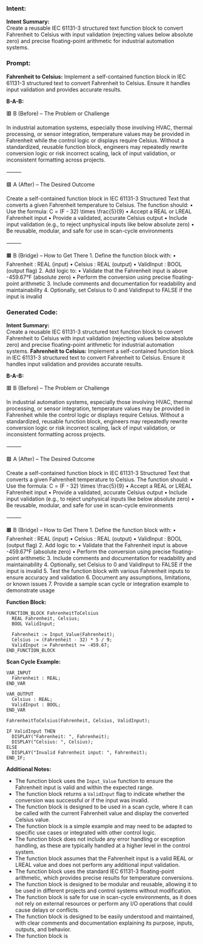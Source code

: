 ### Intent:
**Intent Summary:**  
Create a reusable IEC 61131-3 structured text function block to convert Fahrenheit to Celsius with input validation (rejecting values below absolute zero) and precise floating-point arithmetic for industrial automation systems.

### Prompt:
**Fahrenheit to Celsius:**
Implement a self-contained function block in IEC 61131-3 structured text to convert Fahrenheit to Celsius. Ensure it handles input validation and provides accurate results.


**B-A-B:**

🟥 B (Before) – The Problem or Challenge

In industrial automation systems, especially those involving HVAC, thermal processing, or sensor integration, temperature values may be provided in Fahrenheit while the control logic or displays require Celsius. Without a standardized, reusable function block, engineers may repeatedly rewrite conversion logic or risk incorrect scaling, lack of input validation, or inconsistent formatting across projects.

⸻

🟩 A (After) – The Desired Outcome

Create a self-contained function block in IEC 61131-3 Structured Text that converts a given Fahrenheit temperature to Celsius. The function should:
	•	Use the formula:
C = (F - 32) \times \frac{5}{9}
	•	Accept a REAL or LREAL Fahrenheit input
	•	Provide a validated, accurate Celsius output
	•	Include input validation (e.g., to reject unphysical inputs like below absolute zero)
	•	Be reusable, modular, and safe for use in scan-cycle environments

⸻

🟧 B (Bridge) – How to Get There
	1.	Define the function block with:
	•	Fahrenheit : REAL (input)
	•	Celsius : REAL (output)
	•	ValidInput : BOOL (output flag)
	2.	Add logic to:
	•	Validate that the Fahrenheit input is above -459.67°F (absolute zero)
	•	Perform the conversion using precise floating-point arithmetic
	3.	Include comments and documentation for readability and maintainability
	4.	Optionally, set Celsius to 0 and ValidInput to FALSE if the input is invalid

### Generated Code:
**Intent Summary:**  
Create a reusable IEC 61131-3 structured text function block to convert Fahrenheit to Celsius with input validation (rejecting values below absolute zero) and precise floating-point arithmetic for industrial automation systems.
**Fahrenheit to Celsius:**
Implement a self-contained function block in IEC 61131-3 structured text to convert Fahrenheit to Celsius. Ensure it handles input validation and provides accurate results.


**B-A-B:**

🟥 B (Before) – The Problem or Challenge

In industrial automation systems, especially those involving HVAC, thermal processing, or sensor integration, temperature values may be provided in Fahrenheit while the control logic or displays require Celsius. Without a standardized, reusable function block, engineers may repeatedly rewrite conversion logic or risk incorrect scaling, lack of input validation, or inconsistent formatting across projects.

⸻

🟩 A (After) – The Desired Outcome

Create a self-contained function block in IEC 61131-3 Structured Text that converts a given Fahrenheit temperature to Celsius. The function should:
	•	Use the formula:
C = (F - 32) \times \frac{5}{9}
	•	Accept a REAL or LREAL Fahrenheit input
	•	Provide a validated, accurate Celsius output
	•	Include input validation (e.g., to reject unphysical inputs like below absolute zero)
	•	Be reusable, modular, and safe for use in scan-cycle environments

⸻

🟧 B (Bridge) – How to Get There
	1.	Define the function block with:
	•	Fahrenheit : REAL (input)
	•	Celsius : REAL (output)
	•	ValidInput : BOOL (output flag)
	2.	Add logic to:
	•	Validate that the Fahrenheit input is above -459.67°F (absolute zero)
	•	Perform the conversion using precise floating-point arithmetic
	3.	Include comments and documentation for readability and maintainability
	4.	Optionally, set Celsius to 0 and ValidInput to FALSE if the input is invalid
	5.	Test the function block with various Fahrenheit inputs to ensure accuracy and validation
	6.	Document any assumptions, limitations, or known issues
	7.	Provide a sample scan cycle or integration example to demonstrate usage

**Function Block:**

```ST
FUNCTION_BLOCK FahrenheitToCelsius
  REAL Fahrenheit, Celsius;
  BOOL ValidInput;

  Fahrenheit := Input_Value(Fahrenheit);
  Celsius := (Fahrenheit - 32) * 5 / 9;
  ValidInput := Fahrenheit >= -459.67;
END_FUNCTION_BLOCK
```

**Scan Cycle Example:**

```ST
VAR_INPUT
  Fahrenheit : REAL;
END_VAR

VAR_OUTPUT
  Celsius : REAL;
  ValidInput : BOOL;
END_VAR

FahrenheitToCelsius(Fahrenheit, Celsius, ValidInput);

IF ValidInput THEN
  DISPLAY("Fahrenheit: ", Fahrenheit);
  DISPLAY("Celsius: ", Celsius);
ELSE
  DISPLAY("Invalid Fahrenheit input: ", Fahrenheit);
END_IF;
```

**Additional Notes:**

- The function block uses the `Input_Value` function to ensure the Fahrenheit input is valid and within the expected range.
- The function block returns a `ValidInput` flag to indicate whether the conversion was successful or if the input was invalid.
- The function block is designed to be used in a scan cycle, where it can be called with the current Fahrenheit value and display the converted Celsius value.
- The function block is a simple example and may need to be adapted to specific use cases or integrated with other control logic.
- The function block does not include any error handling or exception handling, as these are typically handled at a higher level in the control system.
- The function block assumes that the Fahrenheit input is a valid REAL or LREAL value and does not perform any additional input validation.
- The function block uses the standard IEC 61131-3 floating-point arithmetic, which provides precise results for temperature conversions.
- The function block is designed to be modular and reusable, allowing it to be used in different projects and control systems without modification.
- The function block is safe for use in scan-cycle environments, as it does not rely on external resources or perform any I/O operations that could cause delays or conflicts.
- The function block is designed to be easily understood and maintained, with clear comments and documentation explaining its purpose, inputs, outputs, and behavior.
- The function block is
